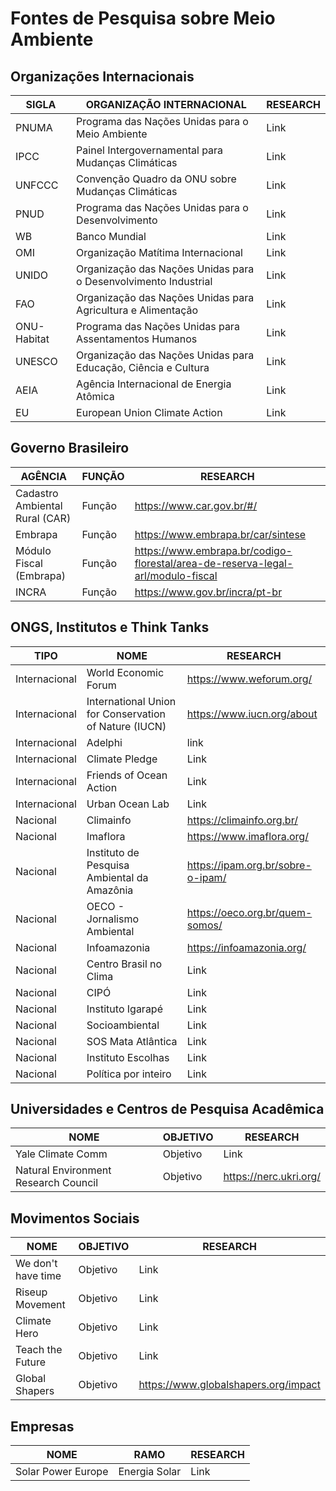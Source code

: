 # Fontes de Pesquisa sobre Meio Ambiente

## Organizações Internacionais

|SIGLA|ORGANIZAÇÃO INTERNACIONAL|RESEARCH|
|-|-|-|
|PNUMA|Programa das Nações Unidas para o Meio Ambiente|Link|
|IPCC|Painel Intergovernamental para Mudanças Climáticas|Link|
|UNFCCC|Convenção Quadro da ONU sobre Mudanças Climáticas|Link|
|PNUD|Programa das Nações Unidas para o Desenvolvimento|Link|
|WB|Banco Mundial|Link|
|OMI|Organização Matítima Internacional|Link|
|UNIDO|Organização das Nações Unidas para o Desenvolvimento Industrial|Link|
|FAO|Organização das Nações Unidas para Agricultura e Alimentação|Link|
|ONU-Habitat|Programa das Nações Unidas para Assentamentos Humanos|Link|
|UNESCO|Organização das Nações Unidas para Educação, Ciência e Cultura|Link|
|AEIA|Agência Internacional de Energia Atômica|Link|
|EU|European Union Climate Action|Link|

## Governo Brasileiro

|AGÊNCIA|FUNÇÃO|RESEARCH|
|-|-|-|
|Cadastro Ambiental Rural (CAR)|Função|https://www.car.gov.br/#/|
|Embrapa|Função|https://www.embrapa.br/car/sintese|
|Módulo Fiscal (Embrapa)|Função|https://www.embrapa.br/codigo-florestal/area-de-reserva-legal-arl/modulo-fiscal|
|INCRA|Função|https://www.gov.br/incra/pt-br|

## ONGS, Institutos e Think Tanks

|TIPO|NOME|RESEARCH|
|-|-|-|
|Internacional|World Economic Forum|https://www.weforum.org/|
|Internacional|International Union for Conservation of Nature (IUCN)|https://www.iucn.org/about|
|Internacional|Adelphi|link|
|Internacional|Climate Pledge|Link|
|Internacional|Friends of Ocean Action|Link|
|Internacional|Urban Ocean Lab|Link|
|Nacional|Climainfo|https://climainfo.org.br/|
|Nacional|Imaflora|https://www.imaflora.org/|
|Nacional|Instituto de Pesquisa Ambiental da Amazônia|https://ipam.org.br/sobre-o-ipam/|
|Nacional|OECO - Jornalismo Ambiental|https://oeco.org.br/quem-somos/|
|Nacional|Infoamazonia|https://infoamazonia.org/|
|Nacional|Centro Brasil no Clima|Link|
|Nacional|CIPÓ|Link|
|Nacional|Instituto Igarapé|Link|
|Nacional|Socioambiental|Link|
|Nacional|SOS Mata Atlântica|Link|
|Nacional|Instituto Escolhas|Link|
|Nacional|Política por inteiro|Link|

## Universidades e Centros de Pesquisa Acadêmica

|NOME|OBJETIVO|RESEARCH|
|-|-|-|
|Yale Climate Comm|Objetivo|Link|
|Natural Environment Research Council|Objetivo|https://nerc.ukri.org/|

## Movimentos Sociais

|NOME|OBJETIVO|RESEARCH|
|-|-|-|
|We don't have time|Objetivo|Link|
|Riseup Movement|Objetivo|Link|
|Climate Hero|Objetivo|Link|
|Teach the Future|Objetivo|Link|
|Global Shapers|Objetivo|https://www.globalshapers.org/impact|

## Empresas
|NOME|RAMO|RESEARCH|
|-|-|-|
|Solar Power Europe|Energia Solar|Link|


